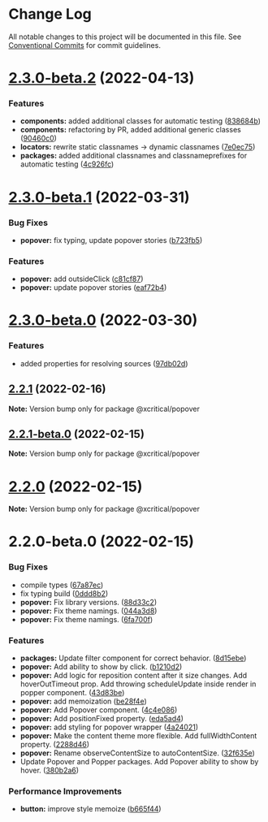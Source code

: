 # Change Log

All notable changes to this project will be documented in this file.
See [Conventional Commits](https://conventionalcommits.org) for commit guidelines.

# [2.3.0-beta.2](https://github.com/xcritical-software/xc-front-kit/compare/@xcritical/popover@2.3.0-beta.1...@xcritical/popover@2.3.0-beta.2) (2022-04-13)


### Features

* **components:** added additional classes for automatic testing ([838684b](https://github.com/xcritical-software/xc-front-kit/commit/838684b1e96cd2a9a40620e7a67cb49b78c594b1))
* **components:** refactoring by PR, added additional generic classes ([90460c0](https://github.com/xcritical-software/xc-front-kit/commit/90460c0a573d606cd0956e526c81b068842c0685))
* **locators:** rewrite static classnames -> dynamic classnames ([7e0ec75](https://github.com/xcritical-software/xc-front-kit/commit/7e0ec758bd230623a8001ffac9613321bf4fa240))
* **packages:** added additional classnames and classnameprefixes for automatic testing ([4c926fc](https://github.com/xcritical-software/xc-front-kit/commit/4c926fc7439650c7f0a71bcda6c06a4810e41276))





# [2.3.0-beta.1](https://github.com/xcritical-software/xc-front-kit/compare/@xcritical/popover@2.3.0-beta.0...@xcritical/popover@2.3.0-beta.1) (2022-03-31)


### Bug Fixes

* **popover:** fix typing, update popover stories ([b723fb5](https://github.com/xcritical-software/xc-front-kit/commit/b723fb507fe8118a8e4453773bdf812df72cbcb9))


### Features

* **popover:** add outsideClick ([c81cf87](https://github.com/xcritical-software/xc-front-kit/commit/c81cf8744195b4d60bf45246c503d322daa8d65b))
* **popover:** update popover stories ([eaf72b4](https://github.com/xcritical-software/xc-front-kit/commit/eaf72b47402ede3ea4b31766c2bc1500ef5a6be4))





# [2.3.0-beta.0](https://github.com/xcritical-software/xc-front-kit/compare/@xcritical/popover@2.2.1...@xcritical/popover@2.3.0-beta.0) (2022-03-30)


### Features

* added properties for resolving sources ([97db02d](https://github.com/xcritical-software/xc-front-kit/commit/97db02d3db87f45c151befbdb3d6e43f44d66997))





## [2.2.1](https://github.com/xcritical-software/xc-front-kit/compare/@xcritical/popover@2.2.1-beta.0...@xcritical/popover@2.2.1) (2022-02-16)

**Note:** Version bump only for package @xcritical/popover





## [2.2.1-beta.0](https://github.com/xcritical-software/xc-front-kit/compare/@xcritical/popover@2.2.0...@xcritical/popover@2.2.1-beta.0) (2022-02-15)

**Note:** Version bump only for package @xcritical/popover





# [2.2.0](https://github.com/xcritical-software/xc-front-kit/compare/@xcritical/popover@2.2.0-beta.0...@xcritical/popover@2.2.0) (2022-02-15)

**Note:** Version bump only for package @xcritical/popover





# 2.2.0-beta.0 (2022-02-15)


### Bug Fixes

* compile types ([67a87ec](https://github.com/xcritical-software/xc-front-kit/commit/67a87ecdec159e9f613a0836ee4189c508ef7f7e))
* fix typing build ([0ddd8b2](https://github.com/xcritical-software/xc-front-kit/commit/0ddd8b21b5e0057619fe1fb9be9fb5d79fd1c2ac))
* **popover:** Fix library versions. ([88d33c2](https://github.com/xcritical-software/xc-front-kit/commit/88d33c247e1fa56c751c9be300dab89233eb9726))
* **popover:** Fix theme namings. ([044a3d8](https://github.com/xcritical-software/xc-front-kit/commit/044a3d8e1417e632b6d2bc4baa59f0c7f54a8bba))
* **popover:** Fix theme namings. ([6fa700f](https://github.com/xcritical-software/xc-front-kit/commit/6fa700ff1be5464084bd628cb3a2d83ac2dddbd0))


### Features

* **packages:** Update filter component for correct behavior. ([8d15ebe](https://github.com/xcritical-software/xc-front-kit/commit/8d15ebe769b0f610a986eeba6e8bf91a237d0ea5))
* **popover:** Add ability to show by click. ([b1210d2](https://github.com/xcritical-software/xc-front-kit/commit/b1210d2e3bf0bb7f6ee0072891cfa46f575e95f2))
* **popover:** Add logic for reposition content after it size changes. Add hoverOutTimeout prop. Add throwing scheduleUpdate inside render in popper component. ([43d83be](https://github.com/xcritical-software/xc-front-kit/commit/43d83be60f9c7685f693dc2a326190aa34bc1b1a))
* **popover:** add memoization ([be28f4e](https://github.com/xcritical-software/xc-front-kit/commit/be28f4edc7ba20a57c6b2a3cc042a52dbcfd1f87))
* **popover:** Add Popover component. ([4c4e086](https://github.com/xcritical-software/xc-front-kit/commit/4c4e0864843b3b28994ac25a891cedd50ee3e250))
* **popover:** Add positionFixed property. ([eda5ad4](https://github.com/xcritical-software/xc-front-kit/commit/eda5ad4132745dadb1ead9a9fdc9838a9805d06f))
* **popover:** add styling for popover wrapper ([4a24021](https://github.com/xcritical-software/xc-front-kit/commit/4a240219e8805c254d3ffe2438bf1326b872f6da))
* **popover:** Make the content theme more flexible. Add fullWidthContent property. ([2288d46](https://github.com/xcritical-software/xc-front-kit/commit/2288d46aab36cd5780b3a7a581ebfe427267f46b))
* **popover:** Rename observeContentSize to autoContentSize. ([32f635e](https://github.com/xcritical-software/xc-front-kit/commit/32f635e39321f4099d8b4ba59eab150cb808fe11))
* Update Popover and Popper packages. Add Popover ability to show by hover. ([380b2a6](https://github.com/xcritical-software/xc-front-kit/commit/380b2a68cf51a9ae6b60021bcd3ba92c67a55bc1))


### Performance Improvements

* **button:** improve style memoize ([b665f44](https://github.com/xcritical-software/xc-front-kit/commit/b665f447082a1a8f4ff2b8ba1f197028e96e51ce))
